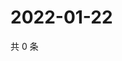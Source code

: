 # 2022-01-22

共 0 条

<!-- BEGIN WEIBO -->
<!-- 最后更新时间 Sat Jan 22 2022 04:11:35 GMT+0800 (China Standard Time) -->

<!-- END WEIBO -->
